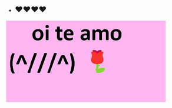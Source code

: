 - ## ❤️❤️❤️❤️

<img src="https://github.com/devlele/amor-da-sua-vida/blob/95195fedc93e5ad84ec51a6ae10c3211c374098c/amor-da-sua-vida.jpeg?raw=true" alt="love"/>
